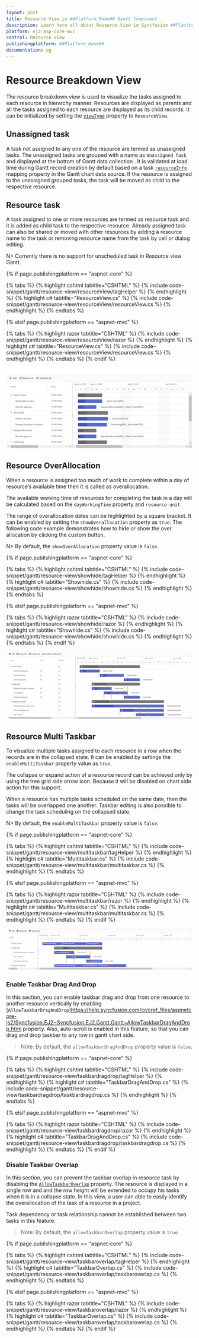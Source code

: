 ```yaml
---
layout: post
title: Resource View in ##Platform_Name## Gantt Component
description: Learn here all about Resource View in Syncfusion ##Platform_Name## Gantt component of Syncfusion Essential JS 2 and more.
platform: ej2-asp-core-mvc
control: Resource View
publishingplatform: ##Platform_Name##
documentation: ug
---
```



# Resource Breakdown View

The resource breakdown view is used to visualize the tasks assigned to each resource in hierarchy manner. Resources are displayed as parents and all the tasks assigned to each resource are displayed as its child records. It can be initialized by setting the [`viewType`](https://help.syncfusion.com/cr/aspnetcore-js2/Syncfusion.EJ2.Gantt.ViewType.html) property to `ResourceView`.

## Unassigned task

A task not assigned to any one of the resource are termed as unassigned tasks. The unassigned tasks are grouped with a name as `Unassigned Task` and displayed at the bottom of Gantt data collection . It is validated at load time during Gantt record creation by default based on a task [`resourceInfo`](https://help.syncfusion.com/cr/aspnetcore-js2/Syncfusion.EJ2.Gantt.GanttTaskFieldsBuilder.html#Syncfusion_EJ2_Gantt_GanttTaskFieldsBuilder_ResourceInfo_System_String_) mapping property in the Gantt chart data source. If the resource is assigned to the unassigned grouped tasks, the task will be moved as child to the respective resource.

## Resource task

A task assigned to one or more resources are termed as resource task and it is added as child task to the respective resource. Already assigned task can also be shared or moved with other resources by adding a resource name to the task or removing resource name from the task by cell or dialog editing.

N> Currently there is no support for unscheduled task in Resource view Gantt.

{% if page.publishingplatform == "aspnet-core" %}

{% tabs %}
{% highlight cshtml tabtitle="CSHTML" %}
{% include code-snippet/gantt/resource-view/resourceView/tagHelper %}
{% endhighlight %}
{% highlight c# tabtitle="ResourceView.cs" %}
{% include code-snippet/gantt/resource-view/resourceView/resourceView.cs %}
{% endhighlight %}
{% endtabs %}

{% elsif page.publishingplatform == "aspnet-mvc" %}

{% tabs %}
{% highlight razor tabtitle="CSHTML" %}
{% include code-snippet/gantt/resource-view/resourceView/razor %}
{% endhighlight %}
{% highlight c# tabtitle="ResourceView.cs" %}
{% include code-snippet/gantt/resource-view/resourceView/resourceView.cs %}
{% endhighlight %}
{% endtabs %}
{% endif %}



![Alt text](images/resourceView.png)

## Resource OverAllocation

When a resource is assigned too much of work to complete within a day of resource’s available time then it is called as overallocation.

The available working time of resources for completing the task in a day will be calculated based on the `dayWorkingTime` property and `resource unit`.

The range of overallocation dates can be highlighted by a square bracket. It can be enabled by setting the `showOverallocation` property as `true`. The following code example demonstrates how to hide or show the over allocation by clicking the custom button.

N> By default, the `showOverAllocation` property value is `false`.

{% if page.publishingplatform == "aspnet-core" %}

{% tabs %}
{% highlight cshtml tabtitle="CSHTML" %}
{% include code-snippet/gantt/resource-view/showhide/tagHelper %}
{% endhighlight %}
{% highlight c# tabtitle="Showhide.cs" %}
{% include code-snippet/gantt/resource-view/showhide/showhide.cs %}
{% endhighlight %}
{% endtabs %}

{% elsif page.publishingplatform == "aspnet-mvc" %}

{% tabs %}
{% highlight razor tabtitle="CSHTML" %}
{% include code-snippet/gantt/resource-view/showhide/razor %}
{% endhighlight %}
{% highlight c# tabtitle="Showhide.cs" %}
{% include code-snippet/gantt/resource-view/showhide/showhide.cs %}
{% endhighlight %}
{% endtabs %}
{% endif %}



![Alt text](images/showhide.PNG)

## Resource Multi Taskbar

To visualize multiple tasks assigned to each resource in a row when the records are in the collapsed state. It can be enabled by settings the `enableMultiTaskbar` property value as `true`.

The collapse or expand action of a resource record can be achieved only by using the tree grid side arrow icon. Because it will be disabled on chart side action for this support.

When a resource has multiple tasks scheduled on the same date, then the tasks will be overlapped one another. Taskbar editing is also possible to change the task scheduling on the collapsed state.

N> By default, the `enableMultiTaskbar` property value is `false`.

{% if page.publishingplatform == "aspnet-core" %}

{% tabs %}
{% highlight cshtml tabtitle="CSHTML" %}
{% include code-snippet/gantt/resource-view/multitaskbar/tagHelper %}
{% endhighlight %}
{% highlight c# tabtitle="Multitaskbar.cs" %}
{% include code-snippet/gantt/resource-view/multitaskbar/multitaskbar.cs %}
{% endhighlight %}
{% endtabs %}

{% elsif page.publishingplatform == "aspnet-mvc" %}

{% tabs %}
{% highlight razor tabtitle="CSHTML" %}
{% include code-snippet/gantt/resource-view/multitaskbar/razor %}
{% endhighlight %}
{% highlight c# tabtitle="Multitaskbar.cs" %}
{% include code-snippet/gantt/resource-view/multitaskbar/multitaskbar.cs %}
{% endhighlight %}
{% endtabs %}
{% endif %}



![Alt text](images/multitaskbar.PNG)

### Enable Taskbar Drag And Drop

In this section, you can enable taskbar drag and drop from one resource to another resource vertically by enabling [`AllowTaskbarDragAndDrop`]https://help.syncfusion.com/cr/cref_files/aspnetcore-js2/Syncfusion.EJ2~Syncfusion.EJ2.Gantt.Gantt~AllowTaskbarDragAndDrop.html property. Also, auto-scroll is enabled in this feature, so that you can drag and drop taskbar to any row in gantt chart side.

>Note: By default, the `allowTaskbarDragAndDrop` property value is `false`.

{% if page.publishingplatform == "aspnet-core" %}

{% tabs %}
{% highlight cshtml tabtitle="CSHTML" %}
{% include code-snippet/gantt/resource-view/taskbardragdrop/tagHelper %}
{% endhighlight %}
{% highlight c# tabtitle="TaskbarDragAndDrop.cs" %}
{% include code-snippet/gantt/resource-view/taskbardragdrop/taskbardragdrop.cs %}
{% endhighlight %}
{% endtabs %}

{% elsif page.publishingplatform == "aspnet-mvc" %}

{% tabs %}
{% highlight razor tabtitle="CSHTML" %}
{% include code-snippet/gantt/resource-view/taskbardragdrop/razor %}
{% endhighlight %}
{% highlight c# tabtitle="TaskbarDragAndDrop.cs" %}
{% include code-snippet/gantt/resource-view/taskbardragdrop/taskbardragdrop.cs %}
{% endhighlight %}
{% endtabs %}
{% endif %}

### Disable Taskbar Overlap

In this section, you can prevent the taskbar overlap in resource task by disabling the [`AllowTaskbarOverlap`](https://help.syncfusion.com/cr/cref_files/aspnetcore-js2/Syncfusion.EJ2~Syncfusion.EJ2.Gantt.Gantt~AllowTaskbarOverlap.html) property. The resource is displayed in a single row and and the row height will be extended to occupy his tasks when it is in a collapse state. In this view, a user can able to easily identify the overallocation of the task of a resource in a project.

Task dependency or task relationship cannot be established between two tasks in this feature.

>Note: By default, the `allowTaskbarOverlap` property value is `true`.

{% if page.publishingplatform == "aspnet-core" %}

{% tabs %}
{% highlight cshtml tabtitle="CSHTML" %}
{% include code-snippet/gantt/resource-view/taskbaroverlap/tagHelper %}
{% endhighlight %}
{% highlight c# tabtitle="TaskbarOverlap.cs" %}
{% include code-snippet/gantt/resource-view/taskbaroverlap/taskbaroverlap.cs %}
{% endhighlight %}
{% endtabs %}

{% elsif page.publishingplatform == "aspnet-mvc" %}

{% tabs %}
{% highlight razor tabtitle="CSHTML" %}
{% include code-snippet/gantt/resource-view/taskbaroverlap/razor %}
{% endhighlight %}
{% highlight c# tabtitle="TaskbarOverlap.cs" %}
{% include code-snippet/gantt/resource-view/taskbaroverlap/taskbaroverlap.cs %}
{% endhighlight %}
{% endtabs %}
{% endif %}
